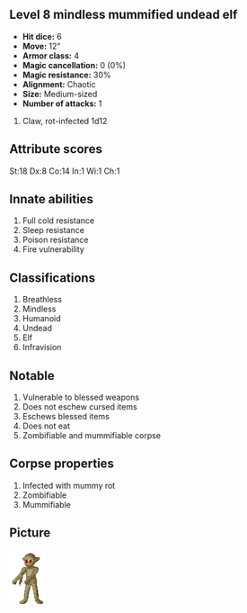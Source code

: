 ## Level 8 mindless mummified undead elf

- **Hit dice:** 6
- **Move:** 12"
- **Armor class:** 4
- **Magic cancellation:** 0 (0%)
- **Magic resistance:** 30%
- **Alignment:** Chaotic
- **Size:** Medium-sized
- **Number of attacks:** 1
1. Claw, rot-infected 1d12

## Attribute scores

St:18 Dx:8 Co:14 In:1 Wi:1 Ch:1

## Innate abilities

1. Full cold resistance
2. Sleep resistance
3. Poison resistance
4. Fire vulnerability

## Classifications

1. Breathless
2. Mindless
3. Humanoid
4. Undead
5. Elf
6. Infravision

## Notable

1. Vulnerable to blessed weapons
2. Does not eschew cursed items
3. Eschews blessed items
4. Does not eat
5. Zombifiable and mummifiable corpse

## Corpse properties

1. Infected with mummy rot
2. Zombifiable
3. Mummifiable

## Picture

![Elf mummy](https://github.com/hyvanmielenpelit/GnollHackTileSet/blob/main/Monsters/elf_mummy/elf_mummy.png)
